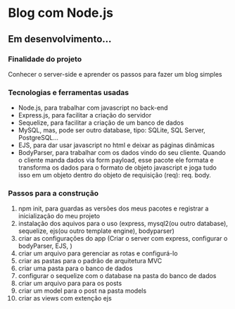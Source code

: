 # Blog com Node.js

## Em desenvolvimento...

### Finalidade do projeto
Conhecer o server-side e aprender os passos para fazer um blog simples

### Tecnologias e ferramentas usadas
* Node.js, para trabalhar com javascript no back-end
* Express.js, para facilitar a criação do servidor
* Sequelize, para facilitar a criação de um banco de dados
* MySQL, mas, pode ser outro database, tipo: SQLite, SQL Server, PostgreSQL...
* EJS, para dar usar javascript no html e deixar as páginas dinâmicas
* BodyParser, para trabalhar com os dados vindo do seu cliente. Quando o cliente manda dados via form payload, esse pacote ele formata e transforma os dados para o formato de objeto javascript e joga tudo isso em um objeto dentro do objeto de requisição (req): req. body.

### Passos para a construção

1. npm init, para guardas as versões dos meus pacotes e registrar a inicialização do meu projeto
2. instalação dos aquivos para o uso (express, mysql2(ou outro database), sequelize, ejs(ou outro template engine), bodyparser)
3. criar as configurações do app (Criar o server com express, configurar o bodyParser, EJS, )
4. criar um arquivo para gerenciar as rotas e configurá-lo
5. criar as pastas para o padrão de arquitetura MVC
6. criar uma pasta para o banco de dados
7. configurar o sequelize com o database na pasta do banco de dados
8. criar um arquivo para para os posts
9. criar um model para o post na pasta models
10. criar as views com extenção ejs
